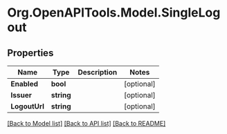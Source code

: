 # Org.OpenAPITools.Model.SingleLogout

## Properties

Name | Type | Description | Notes
------------ | ------------- | ------------- | -------------
**Enabled** | **bool** |  | [optional] 
**Issuer** | **string** |  | [optional] 
**LogoutUrl** | **string** |  | [optional] 

[[Back to Model list]](../README.md#documentation-for-models) [[Back to API list]](../README.md#documentation-for-api-endpoints) [[Back to README]](../README.md)

